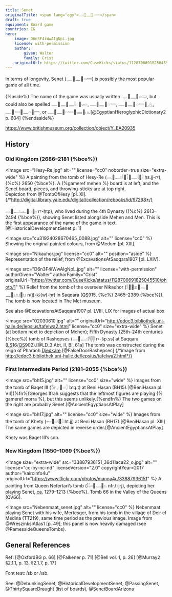 ```yaml
---
title: Senet
originalTitle: <span lang="egy">𓊃𓐰𓈖𓐰𓏏𓏠</span>
draft: true
equipment: Board game
countries: EG
hero:
    image: D6n3F4iWwAIgNpL.jpg
    license: with-permission
    author:
        given: Walter
        family: Crist
    originalUrl: https://twitter.com/CuseKicks/status/1128706691825045510/photo/1
---
```


In terms of longevity, <span class="aka noun" lang="egy-Latn">Senet</span> (<span lang="egy" class="aka">𓊃𓐰𓈖𓐰𓏏𓏠</span>) is possibly the most popular game of all time.

{%aside%}
The name of the game was usually written <span lang="egy">𓊃𓐰𓈖𓐰𓏏𓏠</span>, but could also be spelled <span lang="egy">𓊃𓐰𓈖𓐰𓈖𓇋𓏏𓐰𓆱</span>, <span lang="egy">𓊃𓐰𓈖𓐰𓏏𓏕</span>, <span lang="egy">𓊃𓐰𓈖𓐰𓏏𓏕𓐰𓂻</span>, <span lang="egy">𓊃𓐰𓏕𓐰𓈖𓏏𓐰𓏠</span>, or <span lang="egy">𓊃𓐰𓈖𓐰𓏏𓏕𓐰𓈜𓐱𓏥</span>.[@EgyptianHieroglyphicDictionary2 p. 604]
{%endaside%}

https://www.britishmuseum.org/collection/object/Y_EA20935

## History

### Old Kingdom (2686–2181 {%bce%})

<Image src="Hesy-Re.jpg" alt="" license="cc0" noborder=true size="extra-wide" %}
A painting from the tomb of Hesy-Re (<span lang="egy">𓂋𓐰𓂝𓎛𓐱𓎿𓐰𓊃𓇋𓐱𓇋</span> <span lang="egy-Latn">ḥs.jj-rꜥ</span>), {%c%}&nbsp;2650 {%bce%}. A {%gameref mehen %} board is at left, and the Senet board, pieces, and throwing-sticks are at top right.<br/>
Depiction from @TombOfHesy [pl. XI].{/*http://digital.library.yale.edu/digital/collection/rebooks/id/97298*/}
</Image>

<div class="multi">
<Image src="1514257001.jpg" alt="" license="cc-by-nc-sa" licenseVersion="4.0" originalUrl="https://www.britishmuseum.org/collection/image/1514257001" orgName="British Museum" %}
Inscription from the tomb of Rahotep (<span lang="egy">𓂋𓐰𓂝𓊵𓐰𓏏𓐱𓊪</span> <span lang="egy-Latn">rꜥ-ḥtp</span>), who lived during the 4th Dynasty ({%c%}&nbsp;2613–2494 {%bce%}), showing Senet listed alongside Mehen and Men. This is the first appearance of the name of the game in text.[@HistoricalDevelopmentSenet p. 1]
</Image>

<Image src="cu31924028670465_0088.jpg" alt="" license="cc0" %}
Showing the original painted colours, from @Medum [pl. XIII].
</Image>
</div>

<Image src="Nikauhor.jpg" license="cc0" alt="" position="aside" %}
Representation of the relief, from @ExcavationsAtSaqqara1907 [pl. LXIV].
</Image>

<Image src="D6n3F4iWwAIgNpL.jpg" alt="" license="with-permission" authorGiven="Walter" authorFamily="Crist" originalUrl="https://twitter.com/CuseKicks/status/1128706691825045510/photo/1" %}
Relief from the tomb of the overseer Nikauhor (<span lang="egy">𓎛𓐱𓐷𓁷𓐰𓂋𓐸𓈖𓐰𓂓𓂓𓐰𓂓</span> <span lang="egy-Latn">n(j)-kꜣ(w)-ḥr</span>) in Saqqara (<abbr title="Quibell">QS</abbr>915, {%c%} 2465–2389 {%bce%}). The tomb is now located in The Met museum.
</Image>


See also @ExcavationsAtSaqqara1907 pl. LVIII, LIX for images of actual box

<Image src="02030610.jpg" alt="" originalUrl="http://edoc3.bibliothek.uni-halle.de/lepsius/tafelwa2.html"
 license="cc0" size="extra-wide" %}
Senet (at bottom next to depiction of Mehen); Fifth Dynasty (25th–24th centuries {%bce%}) tomb of Rashepses (<span lang="egy">𓂋𓐰𓂝𓀼𓋴𓋴</span> <span lang="egy-Latn">rꜥ-šp.ss</span>) at Saqqara (<abbr title="Lepsius">LS</abbr>16/<abbr title="Quibell">QS</abbr>902).[@LD_3 Abt. II, Bl. 61a] The tomb was constructed during the reign of Pharaoh [Djedkare](https://en.wikipedia.org/wiki/Djedkare_Isesi).[@FalseDoorRashepses]
{/*image from http://edoc3.bibliothek.uni-halle.de/lepsius/tafelwa2.html*/}
</Image>

### First Intermediate Period (2181–2055 {%bce%})

<Image src="bh15.jpg" alt="" license="cc0" size="wide" %}
Images from the tomb of Baqet <span class="rnum">III</span> (<span lang="egy">𓅡𓈎𓐰𓏏𓆭</span> <span lang="egy-Latn">bꜣq.t</span>) at Beni Hasan (BH15).[@BeniHasan pl. VII]{%fn%}Georges Ifrah suggests that the leftmost figures are playing {% gameref morra %}, but this seems unlikely.{%endfn%} The two games on the right are probably Senet.[@AncientEgyptiansAtPlay]
</Image>

<Image src="bh17.jpg" alt="" license="cc0" size="wide" %}
Images from the tomb of Khety (<span lang="egy">𓄡𓐰𓏏𓇋𓐱𓇋</span> <span lang="egy-Latn">ẖt.jj</span>) at Beni Hasan (BH17).[@BeniHasan pl. XIII] The same games are depicted in reverse order.[@AncientEgyptiansAtPlay]
</Image>

Khety was Baqet <span class="rnum">III</span>’s son.

### New Kingdom (1550–1069 {%bce%})

<Image size="extra-wide" src="33887936151_36d11aca22_o.jpg" alt="" license="cc-by-nc-nd" licenseVersion="2.0" copyrightYear=2017 author="kairoinfo4u" originalUrl="https://www.flickr.com/photos/manna4u/33887936151" %}
A painting from Queen Nefertari’s tomb (<span lang="egy">𓄤𓇋𓏏𓐰𓂋𓐰𓏭</span> <span lang="egy-Latn">nfr.t-jrj</span>), depicting her playing Senet, <abbr title="circa">ca.</abbr> 1279–1213 {%bce%}. Tomb 66 in the Valley of the Queens (QV66).
</Image>

<Image src="Nebenmaat_senet.jpg" alt="" license="cc0" %}
Nebenmaat playing Senet with his wife, Mertesger, from his tomb in the village of Deir el Medina (TT219), same time period as the previous image. Image from @WreszinksiAtlas1 [p. 49]; this panel is now heavily damaged (see @RamessideQueensTombs).
</Image>

## General References

Ref: [@OxfordBG p. 66] [@Falkener p. 71] [@Bell vol. 1, p. 26] [@Murray2 §2.1.1, p. 13, §2.1.7, p. 17]

Font test: <span lang="egy-Latn">ꞽsb</span> or <span lang="egy-Latn">ꞽꜣsb</span>.

See: @DebunkingSenet, @HistoricalDevelopmentSenet, @PassingSenet, @ThirtySquareDraught (list of boards), @SenetBoardArizona
